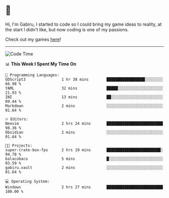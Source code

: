 # 🐀

Hi, I'm Gabiru, I started to code so I could bring my game ideas to reality, at the start I didn't like, but now coding is one of my passions.

Check out my games [here](https://gabiru.art/projetos/)!

---

<!--START_SECTION:waka-->
![Code Time](http://img.shields.io/badge/Code%20Time-417%20hrs%2012%20mins-blue)

📊 **This Week I Spent My Time On** 

```text
💬 Programming Languages: 
GDScript3                1 hr 38 mins        █████████████████░░░░░░░░   66.98 % 
YAML                     32 mins             █████░░░░░░░░░░░░░░░░░░░░   21.93 % 
INI                      13 mins             ██░░░░░░░░░░░░░░░░░░░░░░░   09.44 % 
Markdown                 2 mins              ░░░░░░░░░░░░░░░░░░░░░░░░░   01.64 % 

🔥 Editors: 
Neovim                   2 hrs 24 mins       █████████████████████████   98.36 % 
Obsidian                 2 mins              ░░░░░░░░░░░░░░░░░░░░░░░░░   01.64 % 

🐱‍💻 Projects: 
super-crate-box-fps      2 hrs 19 mins       ████████████████████████░   94.78 % 
balacobaco               5 mins              █░░░░░░░░░░░░░░░░░░░░░░░░   03.59 % 
gabiru.vault             2 mins              ░░░░░░░░░░░░░░░░░░░░░░░░░   01.64 % 

💻 Operating System: 
Windows                  2 hrs 27 mins       █████████████████████████   100.00 % 
```


<!--END_SECTION:waka-->
